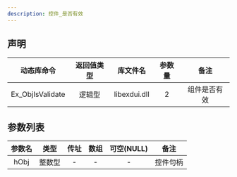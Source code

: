 ```yaml
---
description: 控件_是否有效
---
```





## 声明

|    动态库命令    | 返回值类型 |   库文件名   | 参数量 |     备注     |
| :--------------: | :--------: | :----------: | :----: | :----------: |
| Ex_ObjIsValidate |   逻辑型   | libexdui.dll |   2    | 组件是否有效 |

## 参数列表

| 参数名 |  类型  | 传址 | 数组 | 可空(NULL) |   备注   |
| :----: | :----: | :--: | :--: | :--------: | :------: |
|  hObj  | 整数型 |  -   |  -   |     -      | 控件句柄 |
